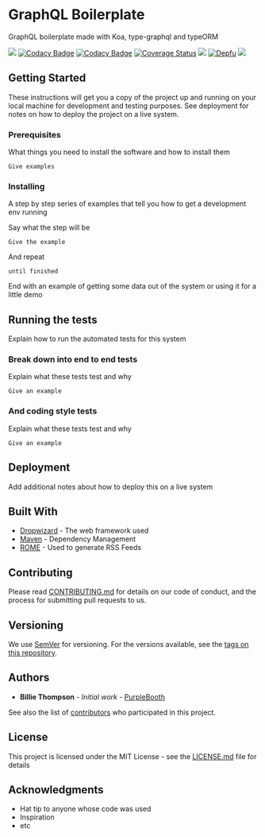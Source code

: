 # GraphQL Boilerplate

GraphQL boilerplate made with Koa, type-graphql and typeORM

[![](https://github.com/GrayStrider/graphql-boilerplate-playground/workflows/CI/badge.svg)](https://github.com/GrayStrider/graphql-boilerplate-playground/actions)
[![Codacy Badge](https://api.codacy.com/project/badge/Grade/fc7fb77fef084039b4ed77c0c40c6792)](https://www.codacy.com/manual/GrayStrider/graphql-boilerplate?utm_source=github.com&amp;utm_medium=referral&amp;utm_content=GrayStrider/graphql-boilerplate&amp;utm_campaign=Badge_Grade)
[![Codacy Badge](https://api.codacy.com/project/badge/Coverage/fc7fb77fef084039b4ed77c0c40c6792)](https://www.codacy.com/manual/GrayStrider/graphql-boilerplate?utm_source=github.com&utm_medium=referral&utm_content=GrayStrider/graphql-boilerplate&utm_campaign=Badge_Coverage)
[![Coverage Status](https://coveralls.io/repos/github/GrayStrider/graphql-boilerplate-playground/badge.svg)](https://coveralls.io/github/GrayStrider/graphql-boilerplate-playground)
![](https://api.dependabot.com/badges/status?host=github&repo=GrayStrider/graphql-boilerplate-playground)
[![Depfu](https://badges.depfu.com/badges/2008d6fd98ca17609e0ae3a0d68c3b41/count.svg)](https://depfu.com/github/GrayStrider/graphql-boilerplate-playground?project_id=10571)
[![](https://img.shields.io/badge/gitmoji-%20%F0%9F%98%9C%20%F0%9F%98%8D-FFDD67.svg?style=flat-square)](https://github.com/GrayStrider/graphql-boilerplate-playground)

## Getting Started

These instructions will get you a copy of the project up and running on your local machine for development and testing purposes. See deployment for notes on how to deploy the project on a live system.

### Prerequisites

What things you need to install the software and how to install them

```
Give examples
```

### Installing

A step by step series of examples that tell you how to get a development env running

Say what the step will be

```
Give the example
```

And repeat

```
until finished
```

End with an example of getting some data out of the system or using it for a little demo

## Running the tests

Explain how to run the automated tests for this system

### Break down into end to end tests

Explain what these tests test and why

```
Give an example
```

### And coding style tests

Explain what these tests test and why

```
Give an example
```

## Deployment

Add additional notes about how to deploy this on a live system

## Built With

* [Dropwizard](http://www.dropwizard.io/1.0.2/docs/) - The web framework used
* [Maven](https://maven.apache.org/) - Dependency Management
* [ROME](https://rometools.github.io/rome/) - Used to generate RSS Feeds

## Contributing

Please read [CONTRIBUTING.md](https://gist.github.com/PurpleBooth/b24679402957c63ec426) for details on our code of conduct, and the process for submitting pull requests to us.

## Versioning

We use [SemVer](http://semver.org/) for versioning. For the versions available, see the [tags on this repository](https://github.com/your/project/tags). 

## Authors

* **Billie Thompson** - *Initial work* - [PurpleBooth](https://github.com/PurpleBooth)

See also the list of [contributors](https://github.com/your/project/contributors) who participated in this project.

## License

This project is licensed under the MIT License - see the [LICENSE.md](LICENSE.md) file for details

## Acknowledgments

* Hat tip to anyone whose code was used
* Inspiration
* etc
